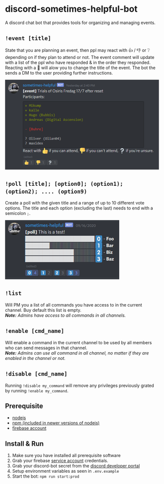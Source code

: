 # discord-sometimes-helpful-bot

A discord chat bot that provides tools for organizing and managing events.

## `!event [title]`

State that you are planning an event, then ppl may react with :thumbsup: / :thumbsdown: or :grey_question: depending on if they plan to attend or not. The event comment will update with a list of the ppl who have responded & in the order they responded.
Reacting with a :wrench: will alow you to change the title of the event. The bot the sends a DM to the user providing further instructions.

![](assets/better_logging_event_demo.png)

## `!poll [title]; [option0]; (option1); (option2); .... (option9)`

Create a poll with the given title and a range of up to 10 different vote options. The title and each option (excluding the last) needs to end with a semicolon `;`.

![](assets/better_logging_poll_demo.png)

## `!list`

Will PM you a list of all commands you have access to in the current channel. Buy default this list is empty.<br>
_**Note:** Admins have access to all commands in all channels._

## `!enable [cmd_name]`

Will enable a command in the current channel to be used by all members who can send messages in that channel.<br>
_**Note:** Admins can use all command in all channel, no matter if they are enabled in the channel or not._

## `!disable [cmd_name]`

Running `!disable my_command` will remove any privileges previously grated by running `!enable my_command`.

## Prerequisite

* [nodejs](https://nodejs.org)
* [npm (included in newer versions of nodejs)](https://github.com/npm/cli/releases/tag/v6.10.0)
* [firebase account](https://firebase.google.com/)

## Install & Run

1. Make sure you have installed all prerequisite software
2. Grab your firebase [service account](https://firebase.google.com/docs/admin/setup) credentials.
3. Grab your discord-bot secret from the [discord developer portal](https://discordapp.com/developers/applications)
4. Setup environment variables as seen in `.env.example`
5. Start the bot: `npm run start:prod`
